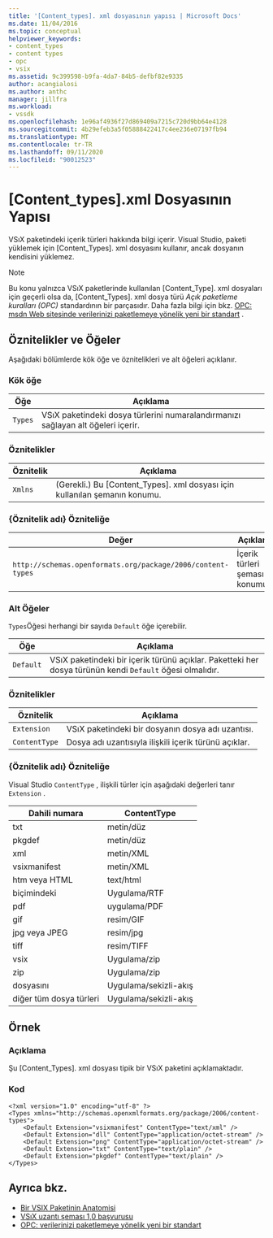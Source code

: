 ```yaml
---
title: '[Content_types]. xml dosyasının yapısı | Microsoft Docs'
ms.date: 11/04/2016
ms.topic: conceptual
helpviewer_keywords:
- content_types
- content types
- opc
- vsix
ms.assetid: 9c399598-b9fa-4da7-84b5-defbf82e9335
author: acangialosi
ms.author: anthc
manager: jillfra
ms.workload:
- vssdk
ms.openlocfilehash: 1e96af4936f27d869409a7215c720d9bb64e4128
ms.sourcegitcommit: 4b29efeb3a5f05888422417c4ee236e07197fb94
ms.translationtype: MT
ms.contentlocale: tr-TR
ms.lasthandoff: 09/11/2020
ms.locfileid: "90012523"
---
```

# <a name="the-structure-of-the-content_typesxml-file"></a>[Content_types].xml Dosyasının Yapısı
VSıX paketindeki içerik türleri hakkında bilgi içerir. Visual Studio, paketi yüklemek için [Content_Types]. xml dosyasını kullanır, ancak dosyanın kendisini yüklemez.

> [!NOTE]
> Bu konu yalnızca VSıX paketlerinde kullanılan [Content_Type]. xml dosyaları için geçerli olsa da, [Content_Types]. xml dosya türü *Açık paketleme kuralları (OPC)* standardının bir parçasıdır. Daha fazla bilgi için bkz. [OPC: msdn Web sitesinde verilerinizi paketlemeye yönelik yeni bir standart](/archive/msdn-magazine/2007/august/opc-a-new-standard-for-packaging-your-data) .

## <a name="attributes-and-elements"></a>Öznitelikler ve Öğeler
 Aşağıdaki bölümlerde kök öğe ve öznitelikleri ve alt öğeleri açıklanır.

### <a name="root-element"></a>Kök öğe

|Öğe|Açıklama|
|-------------|-----------------|
|`Types`|VSıX paketindeki dosya türlerini numaralandırmanızı sağlayan alt öğeleri içerir.|

### <a name="attributes"></a>Öznitelikler

|Öznitelik|Açıklama|
|---------------|-----------------|
|`Xmlns`|(Gerekli.) Bu [Content_Types]. xml dosyası için kullanılan şemanın konumu.|

### <a name="attribute-name-attribute"></a>{Öznitelik adı} Özniteliğe

| Değer | Açıklama |
| - | - |
| `http://schemas.openformats.org/package/2006/content-types` | İçerik türleri şemasının konumu. |

### <a name="child-elements"></a>Alt Öğeler
 `Types`Öğesi herhangi bir sayıda `Default` öğe içerebilir.

|Öğe|Açıklama|
|-------------|-----------------|
|`Default`|VSıX paketindeki bir içerik türünü açıklar. Paketteki her dosya türünün kendi `Default` öğesi olmalıdır.|

### <a name="attributes"></a>Öznitelikler

|Öznitelik|Açıklama|
|---------------|-----------------|
|`Extension`|VSıX paketindeki bir dosyanın dosya adı uzantısı.|
|`ContentType`|Dosya adı uzantısıyla ilişkili içerik türünü açıklar.|

### <a name="attribute-name-attribute"></a>{Öznitelik adı} Özniteliğe
 Visual Studio `ContentType` , ilişkili türler için aşağıdaki değerleri tanır `Extension` .

|Dahili numara|ContentType|
|---------------|-----------------|
|txt|metin/düz|
|pkgdef|metin/düz|
|xml|metin/XML|
|vsixmanifest|metin/XML|
|htm veya HTML|text/html|
|biçimindeki|Uygulama/RTF|
|pdf|uygulama/PDF|
|gif|resim/GIF|
|jpg veya JPEG|resim/jpg|
|tiff|resim/TIFF|
|vsix|Uygulama/zip|
|zip|Uygulama/zip|
|dosyasını|Uygulama/sekizli-akış|
|diğer tüm dosya türleri|Uygulama/sekizli-akış|

## <a name="example"></a>Örnek

### <a name="description"></a>Açıklama
 Şu [Content_Types]. xml dosyası tipik bir VSıX paketini açıklamaktadır.

### <a name="code"></a>Kod

```
<?xml version="1.0" encoding="utf-8" ?>
<Types xmlns="http://schemas.openxmlformats.org/package/2006/content-types">
    <Default Extension="vsixmanifest" ContentType="text/xml" />
    <Default Extension="dll" ContentType="application/octet-stream" />
    <Default Extension="png" ContentType="application/octet-stream" />
    <Default Extension="txt" ContentType="text/plain" />
    <Default Extension="pkgdef" ContentType="text/plain" />
</Types>
```

## <a name="see-also"></a>Ayrıca bkz.
- [Bir VSIX Paketinin Anatomisi](../extensibility/anatomy-of-a-vsix-package.md)
- [VSıX uzantı şeması 1,0 başvurusu](/previous-versions/dd393700(v=vs.110))
- [OPC: verilerinizi paketlemeye yönelik yeni bir standart](/archive/msdn-magazine/2007/august/opc-a-new-standard-for-packaging-your-data)